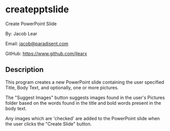 # createpptslide
Create PowerPoint Slide

By: Jacob Lear

Email: jacob@paradisent.com

GitHub: https://www.github.com/jlearx

## Description
This program creates a new PowerPoint slide containing the user specified Title, 
Body Text, and optionally, one or more pictures.

The "Suggest Images" button suggests images found in the user's Pictures folder 
based on the words found in the title and bold words present in the body text.

Any images which are 'checked' are added to the PowerPoint slide when the user 
clicks the "Create Slide" button.
